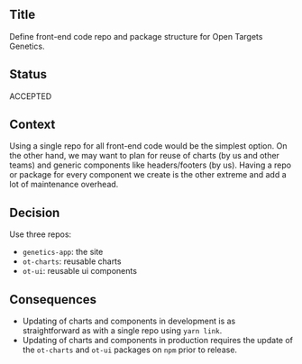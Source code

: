 ## Title
Define front-end code repo and package structure for Open Targets Genetics.

## Status
ACCEPTED

## Context
Using a single repo for all front-end code would be the simplest option. On the other hand, we may want to plan for reuse of charts (by us and other teams) and generic components like headers/footers (by us). 
Having a repo or package for every component we create is the other extreme and add a lot of maintenance overhead.

## Decision
Use three repos:
* `genetics-app`: the site
* `ot-charts`: reusable charts
* `ot-ui`: reusable ui components

## Consequences
* Updating of charts and components in development is as straightforward as with a single repo using `yarn link`.
* Updating of charts and components in production requires the update of the `ot-charts` and `ot-ui` packages on `npm` prior to release.
